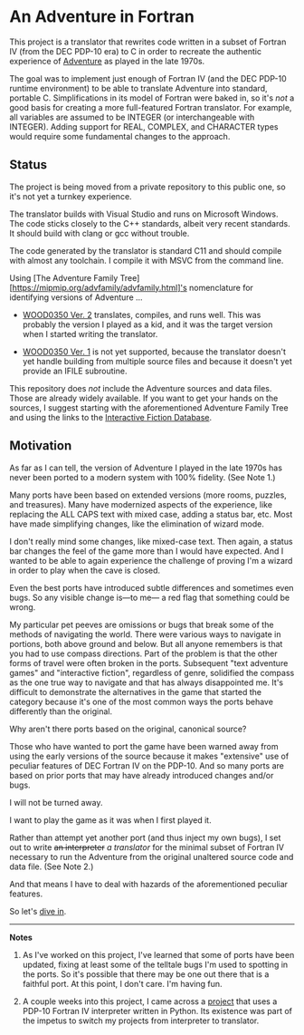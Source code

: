 # An Adventure in Fortran

This project is a translator that rewrites code written in a subset of Fortran IV (from the DEC PDP-10 era) to C in order to recreate the authentic experience of [Adventure](https://en.wikipedia.org/wiki/Colossal_Cave_Adventure) as played in the late 1970s.

The goal was to implement just enough of Fortran IV (and the DEC PDP-10 runtime environment) to be able to translate Adventure into standard, portable C.  Simplifications in its model of Fortran were baked in, so it's _not_ a good basis for creating a more full-featured Fortran translator.  For example, all variables are assumed to be INTEGER (or interchangeable with INTEGER).  Adding support for REAL, COMPLEX, and CHARACTER types would require some fundamental changes to the approach.

## Status

The project is being moved from a private repository to this public one, so it's not yet a turnkey experience.

The translator builds with Visual Studio and runs on Microsoft Windows.  The code sticks closely to the C++ standards, albeit very recent standards.  It should build with clang or gcc without trouble.

The code generated by the translator is standard C11 and should compile with almost any toolchain.  I compile it with MSVC from the command line.

Using [The Adventure Family Tree][https://mipmip.org/advfamily/advfamily.html]'s nomenclature for identifying versions of Adventure ...

* [WOOD0350 Ver. 2](https://mipmip.org/advfamily/advfamily.html#WOOD0350) translates, compiles, and runs well.  This was probably the version I played as a kid, and it was the target version when I started writing the translator.

* [WOOD0350 Ver. 1](https://mipmip.org/advfamily/advfamily.html#WOOD0350) is not yet supported, because the translator doesn't yet handle building from multiple source files and because it doesn't yet provide an IFILE subroutine.

This repository does _not_ include the Adventure sources and data files.  Those are already widely available.  If you want to get your hands on the sources, I suggest starting with the aforementioned Adventure Family Tree and using the links to the [Interactive Fiction Database](https://ifdb.org/).

## Motivation

As far as I can tell, the version of Adventure I played in the late 1970s has never been ported to a modern system with 100% fidelity. (See Note 1.)

Many ports have been based on extended versions (more rooms, puzzles, and treasures).  Many have modernized aspects of the experience, like replacing the ALL CAPS text with mixed case, adding a status bar, etc.  Most have made simplifying changes, like the elimination of wizard mode.

I don't really mind some changes, like mixed-case text.  Then again, a status bar changes the feel of the game more than I would have expected.  And I wanted to be able to again experience the challenge of proving I'm a wizard in order to play when the cave is closed.

Even the best ports have introduced subtle differences and sometimes even bugs.  So any visible change is&mdash;to me&mdash; a red flag that something could be wrong.

My particular pet peeves are omissions or bugs that break some of the methods of navigating the world.  There were various ways to navigate in portions, both above ground and below.  But all anyone remembers is that you had to use compass directions.  Part of the problem is that the other forms of travel were often broken in the ports.  Subsequent "text adventure games" and "interactive fiction", regardless of genre, solidified the compass as the one true way to navigate and that has always disappointed me.  It's difficult to demonstrate the alternatives in the game that started the category because it's one of the most common ways the ports behave differently than the original.

Why aren't there ports based on the original, canonical source?

Those who have wanted to port the game have been warned away from using the early versions of the source because it makes "extensive" use of peculiar features of DEC Fortran IV on the PDP-10.  And so many ports are based on prior ports that may have already introduced changes and/or bugs.

I will not be turned away.

I want to play the game as it was when I first played it.

Rather than attempt yet another port (and thus inject my own bugs), I set out to write <strike>an interpreter</strike> _a translator_ for the minimal subset of Fortran IV necessary to run the Adventure from the original unaltered source code and data file. (See Note 2.)

And that means I have to deal with hazards of the aforementioned peculiar features.

So let's [dive in](docs/peculiar.md).

---

**Notes**

1. As I've worked on this project, I've learned that some of ports have been updated, fixing at least some of the telltale bugs I'm used to spotting in the ports.  So it's possible that there may be one out there that is a faithful port.  At this point, I don't care.  I'm having fun.

2. A couple weeks into this project, I came across a [project](https://github.com/swenson/adventwure/tree/main) that uses a PDP-10 Fortran IV interpreter written in Python.  Its existence was part of the impetus to switch my projects from interpreter to translator.



